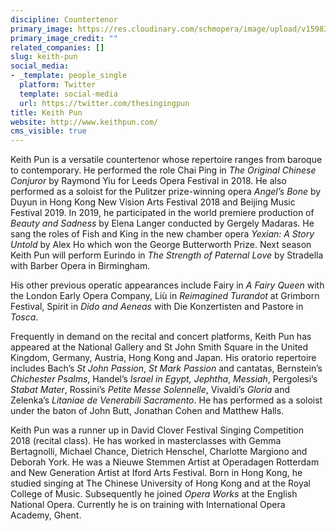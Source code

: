 ```yaml
---
discipline: Countertenor
primary_image: https://res.cloudinary.com/schmopera/image/upload/v1598312764/media/2020/08/KeithPun_ay71k1.jpg
primary_image_credit: ""
related_companies: []
slug: keith-pun
social_media:
- _template: people_single
  platform: Twitter
  template: social-media
  url: https://twitter.com/thesingingpun
title: Keith Pun
website: http://www.keithpun.com/
cms_visible: true
---
```

Keith Pun is a versatile countertenor whose repertoire ranges from baroque to contemporary. He performed the role Chai Ping in _The Original Chinese Conjuror_ by Raymond Yiu for Leeds Opera Festival in 2018. He also performed as a soloist for the Pulitzer prize-winning opera _Angel’s Bone_ by Duyun in Hong Kong New Vision Arts Festival 2018 and Beijing Music Festival 2019. In 2019, he participated in the world premiere production of _Beauty and Sadness_ by Elena Langer conducted by Gergely Madaras. He sang the roles of Fish and King in the new chamber opera _Yexian: A Story Untold_ by Alex Ho which won the George Butterworth Prize. Next season Keith Pun will perform Eurindo in _The Strength of Paternal Love_ by Stradella with Barber Opera in Birmingham.  
  
His other previous operatic appearances include Fairy in _A Fairy Queen_ with the London Early Opera Company, Liù in _Reimagined Turandot_ at Grimborn Festival, Spirit in _Dido and Aeneas_ with Die Konzertisten and Pastore in _Tosca_.   
  
Frequently in demand on the recital and concert platforms, Keith Pun has appeared at the National Gallery and St John Smith Square in the United Kingdom, Germany, Austria, Hong Kong and Japan. His oratorio repertoire includes Bach’s _St John Passion_, _St Mark Passion_ and cantatas, Bernstein’s _Chichester Psalms_, Handel’s _Israel in Egypt, Jephtha_, _Messiah_, Pergolesi’s _Stabat Mater_, Rossini’s _Petite Messe Solennelle_, Vivaldi’s _Gloria_ and Zelenka’s _Litaniae de Venerabili Sacramento_. He has performed as a soloist under the baton of John Butt, Jonathan Cohen and Matthew Halls.   
  
Keith Pun was a runner up in David Clover Festival Singing Competition 2018 (recital class). He has worked in masterclasses with Gemma Bertagnolli, Michael Chance, Dietrich Henschel, Charlotte Margiono and Deborah York. He was a Nieuwe Stemmen Artist at Operadagen Rotterdam and New Generation Artist at Iford Arts Festival. Born in Hong Kong, he studied singing at The Chinese University of Hong Kong and at the Royal College of Music. Subsequently he joined _Opera Works_ at the English National Opera. Currently he is on training with International Opera Academy, Ghent.